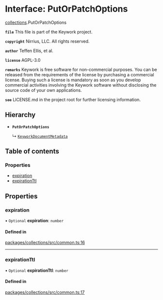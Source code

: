 # Interface: PutOrPatchOptions

[collections](../modules/collections.md).PutOrPatchOptions

**`file`** This file is part of the Keywork project.

**`copyright`** Nirrius, LLC. All rights reserved.

**`author`** Teffen Ellis, et al.

**`license`** AGPL-3.0

**`remarks`** Keywork is free software for non-commercial purposes.
You can be released from the requirements of the license by purchasing a commercial license.
Buying such a license is mandatory as soon as you develop commercial activities
involving the Keywork software without disclosing the source code of your own applications.

**`see`** LICENSE.md in the project root for further licensing information.

## Hierarchy

- **`PutOrPatchOptions`**

  ↳ [`KeyworkDocumentMetadata`](collections.KeyworkDocumentMetadata.md)

## Table of contents

### Properties

- [expiration](collections.PutOrPatchOptions.md#expiration)
- [expirationTtl](collections.PutOrPatchOptions.md#expirationttl)

## Properties

### expiration

• `Optional` **expiration**: `number`

#### Defined in

[packages/collections/src/common.ts:16](https://github.com/nirrius/keywork/blob/361509a/packages/collections/src/common.ts#L16)

___

### expirationTtl

• `Optional` **expirationTtl**: `number`

#### Defined in

[packages/collections/src/common.ts:17](https://github.com/nirrius/keywork/blob/361509a/packages/collections/src/common.ts#L17)
